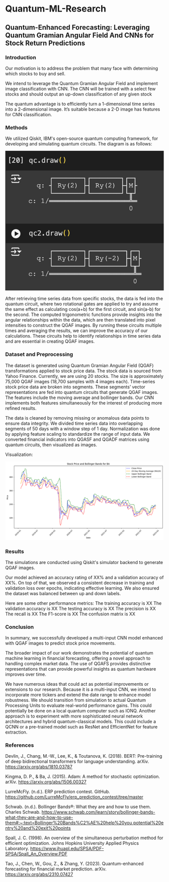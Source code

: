 # Quantum-ML-Research

## Quantum-Enhanced Forecasting: Leveraging Quantum Gramian Angular Field And CNNs for Stock Return Predictions

### Introduction

Our motivation is to address the problem that many face with determining which stocks to buy and sell.

We intend to leverage the Quantum Gramian Angular Field and implement image classification with CNN. The CNN will be trained with a select few stocks and should output an up-down classification of any given stock

The quantum advantage is to efficiently turn a 1-dimensional time series into a 2-dimensional image. It’s suitable because a 2-D image has features for CNN classification.

### Methods

We utilized Qiskit, IBM's open-source quantum computing framework, for developing and simulating quantum circuits. The diagram is as follows:

![Quantum Circuits](Quantum_Circuits.png)

After retrieving time series data from specific stocks, the data is fed into the quantum circuit, where two rotational gates are applied to try and assume the same effect as calculating cos(a+b) for the first circuit, and sin(a-b) for the second. The computed trigonometric functions provide insights into the angular relationships within the data, which are then translated into pixel intensities to construct the QGAF images. By running these circuits multiple times and averaging the results, we can improve the accuracy of our calculations. These circuits help to identify relationships in time series data and are essential in creating QGAF images.

### Dataset and Preprocessing

The dataset is generated using Quantum Gramian Angular Field (QGAF) transformations applied to stock price data. The stock data is sourced from Yahoo Finance. Currently, we are using 20 stocks. The size is approximately 75,000 QGAF images (18,700 samples with 4 images each). Time-series stock price data are broken into segments. These segments’ vector representations are fed into quantum circuits that generate QGAF images. The features include the moving average and bollinger bands. Our CNN implements both features simultaneously for the interest of producing more refined results.

The data is cleaned by removing missing or anomalous data points to ensure data integrity. We divided time series data into overlapping segments of 50 days with a window step of 1 day. Normalization was done by applying feature scaling to standardize the range of input data. We converted financial indicators into QGASF and QGADF matrices using quantum circuits, then visualized as images.

Visualization:

![Dataset Graph](Dataset_Graph.png)

### Results

The simulations are conducted using Qiskit's simulator backend to generate QGAF images. 

Our model achieved an accuracy rating of XX% and a validation accuracy of XX%. On top of that, we observed a consistent decrease in training and validation loss over epochs, indicating effective learning. We also ensured the dataset was balanced between up and down labels. 

Here are some other performance metrics:
The training accuracy is XX
The validation accuracy is XX
The testing accuracy is XX
The precision is XX
The recall is XX
The F1-score is XX
The confusion matrix is XX

### Conclusion

In summary, we successfully developed a multi-input CNN model enhanced with QGAF images to predict stock price movements.

The broader impact of our work demonstrates the potential of quantum machine learning in financial forecasting, offering a novel approach to handling complex market data. The use of QGAFS provides distinctive representations that can provide powerful insights as quantum hardware improves over time.

We have numerous ideas that could act as potential improvements or extensions to our research. Because it is a multi-input CNN, we intend to incorporate more tickers and extend the date range to enhance model robustness. We should transition from simulation to actual Quantum Processing Units to evaluate real-world performance gains. This could potentially be done on a local quantum computer such as IONQ. Another approach is to experiment with more sophisticated neural network architectures and hybrid quantum-classical models. This could include a QCNN or a pre-trained model such as ResNet and EfficientNet for feature extraction. 

### References

Devlin, J., Chang, M.-W., Lee, K., & Toutanova, K. (2018). BERT: Pre-training of deep bidirectional transformers for language understanding. arXiv.
https://arxiv.org/abs/1810.03787

Kingma, D. P., & Ba, J. (2015). Adam: A method for stochastic optimization. arXiv. https://arxiv.org/abs/1506.00327

LurreMcFly. (n.d.). ERP prediction contest. GitHub. https://github.com/LurreMcFly/erp_prediction_contest/tree/master

Schwab. (n.d.). Bollinger Bands®: What they are and how to use them. Charles Schwab.
https://www.schwab.com/learn/story/bollinger-bands-what-they-are-and-how-to-use-them#:~:text=Bollinger%20Bands%C2%AE%20help%20you,potential%20entry%20and%20exit%20points

Spall, J. C. (1998). An overview of the simultaneous perturbation method for efficient optimization. Johns Hopkins University Applied Physics Laboratory. https://www.jhuapl.edu/SPSA/PDF-SPSA/Spall_An_Overview.PDF

Tao, J., Chen, W., Gou, Z., & Zhang, Y. (2023). Quantum-enhanced forecasting for financial market prediction. arXiv. https://arxiv.org/abs/2310.07427






